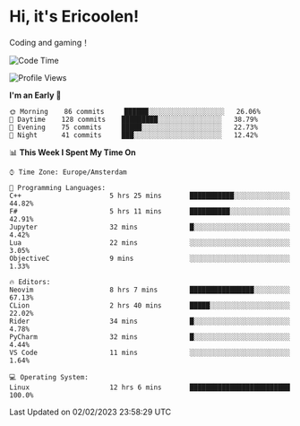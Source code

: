 # Hi, it's Ericoolen!
Coding and gaming！

<!--START_SECTION:waka-->
![Code Time](http://img.shields.io/badge/Code%20Time-660%20hrs%2056%20mins-blue)

![Profile Views](http://img.shields.io/badge/Profile%20Views-17-blue)

**I'm an Early 🐤** 

```text
🌞 Morning    86 commits     ██████░░░░░░░░░░░░░░░░░░░   26.06% 
🌆 Daytime    128 commits    █████████░░░░░░░░░░░░░░░░   38.79% 
🌃 Evening    75 commits     █████░░░░░░░░░░░░░░░░░░░░   22.73% 
🌙 Night      41 commits     ███░░░░░░░░░░░░░░░░░░░░░░   12.42%

```


📊 **This Week I Spent My Time On** 

```text
⌚︎ Time Zone: Europe/Amsterdam

💬 Programming Languages: 
C++                      5 hrs 25 mins       ███████████░░░░░░░░░░░░░░   44.82% 
F#                       5 hrs 11 mins       ██████████░░░░░░░░░░░░░░░   42.91% 
Jupyter                  32 mins             █░░░░░░░░░░░░░░░░░░░░░░░░   4.42% 
Lua                      22 mins             ░░░░░░░░░░░░░░░░░░░░░░░░░   3.05% 
ObjectiveC               9 mins              ░░░░░░░░░░░░░░░░░░░░░░░░░   1.33%

🔥 Editors: 
Neovim                   8 hrs 7 mins        ████████████████░░░░░░░░░   67.13% 
CLion                    2 hrs 40 mins       █████░░░░░░░░░░░░░░░░░░░░   22.02% 
Rider                    34 mins             █░░░░░░░░░░░░░░░░░░░░░░░░   4.78% 
PyCharm                  32 mins             █░░░░░░░░░░░░░░░░░░░░░░░░   4.44% 
VS Code                  11 mins             ░░░░░░░░░░░░░░░░░░░░░░░░░   1.64%

💻 Operating System: 
Linux                    12 hrs 6 mins       █████████████████████████   100.0%

```


 Last Updated on 02/02/2023 23:58:29 UTC
<!--END_SECTION:waka-->

